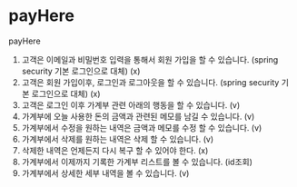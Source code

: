 # payHere
payHere


1. 고객은 이메일과 비밀번호 입력을 통해서 회원 가입을 할 수 있습니다. (spring security 기본 로그인으로 대체) (x)
2. 고객은 회원 가입이후, 로그인과 로그아웃을 할 수 있습니다. (spring security 기본 로그인으로 대체) (x)
3. 고객은 로그인 이후 가계부 관련 아래의 행동을 할 수 있습니다. (v)
4. 가계부에 오늘 사용한 돈의 금액과 관련된 메모를 남길 수 있습니다. (v)
5. 가계부에서 수정을 원하는 내역은 금액과 메모를 수정 할 수 있습니다. (v)
6. 가계부에서 삭제를 원하는 내역은 삭제 할 수 있습니다. (v)
7. 삭제한 내역은 언제든지 다시 복구 할 수 있어야 한다. (x)
8. 가계부에서 이제까지 기록한 가계부 리스트를 볼 수 있습니다. (id조회)
9. 가계부에서 상세한 세부 내역을 볼 수 있습니다. (v)
